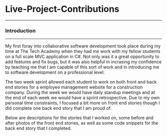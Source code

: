 # Live-Project-Contributions

<hr>

<h3>Introduction</h3>

<hr>

<p>My first foray into collaborative software development took place 
during my time at The Tech Academy when they had me work with my 
fellow students on a full scale MVC application in C#.  Not only was 
it a great opportunity to add features and fix bugs, but it was
also helpful in incrasing my confidence by teaching me that I am 
capable of this sort of work and in introducing me to software 
development on a professional level.

The two week sprint allowed each student to work on both front and 
back end stories for a employee management website for a construction
company.  During the week we would have daily standup meetings and
at the end of each week we would have a sprint retrospective. Due to 
my own personal time constraints, I focused a bit more on 
front end stories though I did complete one back end story that I 
am proud of.

Below are descriptions for the stories that I worked on, some before
and after photos of the front end stories, as well as some code
snippets for the back end story that I completed.
</p>

